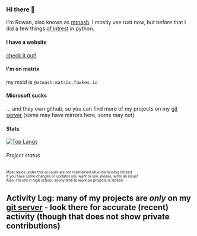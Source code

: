 ### Hi there 👋

I'm Rowan, also known as [mtnash](https://en.wikipedia.org/wiki/Mountain-ash). I mostly use rust now, but before that I did a few things [of intrest](https://git.fawkes.io/mtnash/ash-home-assistant) in python.

#### I have a website
[check it out!](https://fawkes.io)

#### I'm on matrix
my mxid is `@mtnash:matrix.fawkes.io`

#### Microsoft sucks
... and they own github, so you can find more of my projects on my [git server](https://git.fawkes.io/mtnash) (some may have mirrors here, some may not)

#### Stats
[![Top Langs](https://github-readme-stats.vercel.app/api/top-langs/?username=rowan-sl&layout=compact)](https://github.com/anuraghazra/github-readme-stats)

###### Project status
<sup><sub>Most repos under this account are not maintained (due me loosing intrest)<br>if you have some changes or updates you want to see, please, write an issue!<br>Also, I'm still in high school, so my time to work on projects is limited</sub></sup>

## Activity Log: many of my projects are *only* on my [git server](https://git.fawkes.io/mtnash) - look there for accurate (recent) activity (though that does not show private contributions)
